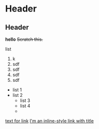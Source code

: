 # Header
## Header


**hello**
~~Scratch this.~~

list
1. k
2. sdf
3. sdf
4. sdf
5. sdf

- list 1
- list 2
  * list 3
  * list 4
  *
[text for link](https://www.google.com)
[I'm an inline-style link with title](https://www.google.com "Google's Homepage")
